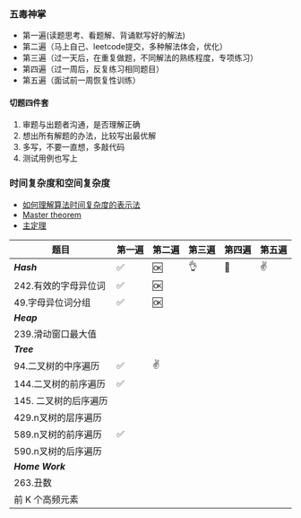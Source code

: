 
### 五毒神掌
- 第一遍(读题思考、看题解、背诵默写好的解法)
- 第二遍（马上自己、leetcode提交，多种解法体会，优化）
- 第三遍（过一天后，在重复做题，不同解法的熟练程度，专项练习）
- 第四遍（过一周后，反复练习相同题目）
- 第五遍（面试前一周恢复性训练）

#### 切题四件套
1. 审题与出题者沟通，是否理解正确
2. 想出所有解题的办法，比较写出最优解
3. 多写，不要一直想，多敲代码
4. 测试用例也写上

### 时间复杂度和空间复杂度
- [如何理解算法时间复杂度的表示法](https://www.zhihu.com/question/21387264)
- [Master theorem](http://en.wikipedia.org/wiki/Master_theorem_(analysis_of_algorithms))
- [主定理](http://zh.wikipedia.org/wiki/%E4%B8%BB%E5%AE%9A%E7%90%86)

|    题目   |第一遍 |第二遍 |第三遍 | 第四遍 | 第五遍 |
|-----------------------|-----|-----|-----|-----|-----|
|*****Hash*****  | ✅   |  🆗   |   👌  |  💯   |  ✌️    |
|242.有效的字母异位词  | ✅   |    🆗   |     |     |     |
|49.字母异位词分组 | ✅   |   🆗  |     |     |     |
|*****Heap***** |  |     |     |     |     |
|239.滑动窗口最大值 |   |    |     |     |     |
|*****Tree***** |   |    |     |     |     |
|94.二叉树的中序遍历 | ✅   |   ✌️   |     |     |     |
|144.二叉树的前序遍历| ✅   |    |     |     |     |
|145. 二叉树的后序遍历|   |    |     |     |     |
|429.n叉树的层序遍历|   |    |     |     |     |
|589.n叉树的前序遍历|  ✅  |    |     |     |     |
|590.n叉树的后序遍历|   |    |     |     |     |
|*****Home Work***** |   |    |     |     |     |
|263.丑数|   |    |     |     |     |
|前 K 个高频元素|   |    |     |     |     |
